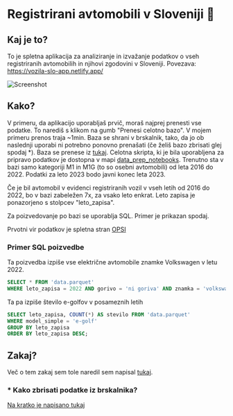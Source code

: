 # Registrirani avtomobili v Sloveniji 🚗


## Kaj je to?

To je spletna aplikacija za analiziranje in izvažanje podatkov o vseh registriranih avtomobilih in njihovi zgodovini v Sloveniji.
Povezava: https://vozila-slo-app.netlify.app/

![Screenshot]()

## Kako?

V primeru, da aplikacijo uporabljaš prvič, moraš najprej prenesti vse podatke. To narediš s klikom na gumb "Prenesi celotno bazo". V mojem primeru prenos traja ~1min. Baza se shrani v brskalnik, tako, da jo ob naslednji uporabi ni potrebno ponovno prenašati (če želiš bazo zbrisati glej spodaj \*). Baza se prenese iz [tukaj](https://www.dropbox.com/scl/fo/op2kgmsnzzjyjcwwaqxwt/h?rlkey=9z463algspgjlu3va1fkw1fir&dl=0). Celotna skripta, ki je bila uporabljena za pripravo podatkov je dostopna v mapi [data_prep_notebooks](data_prep_notebooks/). Trenutno sta v bazi samo kategoriji M1 in M1G (to so osebni avtomobili) od leta 2016 do 2022. Podatki za leto 2023 bodo javni konec leta 2023.

Če je bil avtomobil v evidenci registriranih vozil v vseh letih od 2016 do 2022, bo v bazi zabeležen 7x, za vsako leto enkrat. Leto zapisa je ponazorjeno s stolpcev "leto_zapisa".

Za poizvedovanje po bazi se uporablja SQL. Primer je prikazan spodaj.

Prvotni vir podatkov je spletna stran [OPSI](https://podatki.gov.si/)

### Primer SQL poizvedbe

Ta poizvedba izpiše vse električne avtomobile znamke Volkswagen v letu 2022.

```sql
SELECT * FROM 'data.parquet'
WHERE leto_zapisa = 2022 AND gorivo = 'ni goriva' AND znamka = 'volkswagen';
```

Ta pa izpiše število e-golfov v posameznih letih

```sql
SELECT leto_zapisa, COUNT(*) AS stevilo FROM 'data.parquet'
WHERE model_simple = 'e-golf'
GROUP BY leto_zapisa
ORDER BY leto_zapisa DESC;
```

## Zakaj?

Več o tem zakaj sem tole naredil sem napisal [tukaj](https://medium.com/@marcel.lah/podatki-o-registriranih-vozilih-v-sloveniji-b8651bcf7f19).

### \* Kako zbrisati podatke iz brskalnika?

[Na kratko je napisano tukaj](https://www.howtogeek.com/664912/how-to-clear-storage-and-site-data-for-a-single-site-on-google-chrome/)
